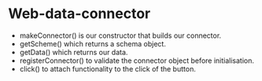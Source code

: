 # Web-data-connector

* makeConnector() is our constructor that builds our connector.
* getScheme() which returns a schema object.
* getData() which returns our data.
* registerConnector() to validate the connector object before initialisation.
* click() to attach functionality to the click of the button.